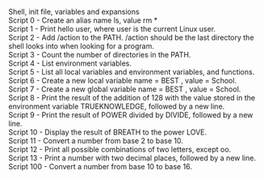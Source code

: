Shell, init file, variables and expansions <br>
Script 0 - Create an alias name ls, value rm * <br>
Script 1 - Print hello user, where user is the current Linux user. <br>
Script 2 - Add /action to the PATH. /action should be the last directory the shell looks into when looking for a program. <br>
Script 3 - Count the number of directories in the PATH. <br>
Script 4 - List environment variables. <br>
Script 5 - List all local variables and environment variables, and functions. <br>
Script 6 - Create a new local variable name = BEST , value = School. <br>
Script 7 - Create a new global variable name = BEST , value = School. <br>
Script 8 - Print the result of the addition of 128 with the value stored in the environment variable TRUEKNOWLEDGE, followed by a new line. <br>
Script 9 - Print the result of POWER divided by DIVIDE, followed by a new line. <br>
Script 10 - Display the result of BREATH to the power LOVE. <br>
Script 11 - Convert a number from base 2 to base 10. <br>
Script 12 - Print all possible combinations of two letters, except oo. <br>
Script 13 - Print a number with two decimal places, followed by a new line. <br>
Script 100 - Convert a number from base 10 to base 16. <br>

